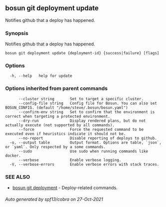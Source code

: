 ## bosun git deployment update

Notifies github that a deploy has happened.

### Synopsis

Notifies github that a deploy has happened.

```
bosun git deployment update {deployment-id} {success|failure} [flags]
```

### Options

```
  -h, --help   help for update
```

### Options inherited from parent commands

```
      --cluster string       Set to target a specific cluster.
      --config-file string   Config file for Bosun. You can also set BOSUN_CONFIG. (default "/home/steve/.bosun/bosun.yaml")
      --confirm-env string   Set to confirm that the environment is correct when targeting a protected environment.
      --dry-run              Display rendered plans, but do not actually execute (not supported by all commands).
      --force                Force the requested command to be executed even if heuristics indicate it should not be.
      --no-report            Disable reporting of deploys to github.
  -o, --output table         Output format. Options are table, `json`, or `yaml`. Only respected by a some commands.
      --sudo                 Use sudo when running commands like docker.
      --verbose              Enable verbose logging.
  -V, --verbose-errors       Enable verbose errors with stack traces.
```

### SEE ALSO

* [bosun git deployment](bosun_git_deployment.md)	 - Deploy-related commands.

###### Auto generated by spf13/cobra on 27-Oct-2021
